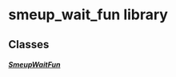 


# smeup_wait_fun library











## Classes

##### [SmeupWaitFun](../smeup_widgets_smeup_wait_fun/SmeupWaitFun-class.md)



 















